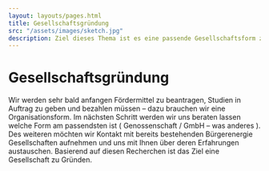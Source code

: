 ```yaml
---
layout: layouts/pages.html
title: Gesellschaftsgründung
src: "/assets/images/sketch.jpg"
description: Ziel dieses Thema ist es eine passende Gesellschaftsform zu evaluieren.
---
```

# Gesellschaftsgründung 

Wir werden sehr bald anfangen Fördermittel zu beantragen, Studien in Auftrag zu geben und bezahlen müssen – dazu brauchen wir eine Organisationsform.
Im nächsten Schritt werden wir uns beraten lassen welche Form am passendsten ist ( Genossenschaft / GmbH – was anderes ). 
Des weiteren möchten wir Kontakt mit bereits bestehenden Bürgerenergie Gesellschaften aufnehmen und uns mit Ihnen über deren Erfahrungen austauschen. 
 Basierend auf diesen Recherchen ist das Ziel eine Gesellschaft zu Gründen.
